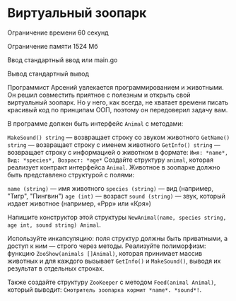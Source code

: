 # Виртуальный зоопарк

Ограничение времени	60 секунд

Ограничение памяти	1524 Мб

Ввод	стандартный ввод или main.go

Вывод	стандартный вывод

Программист Арсений увлекается программированием и животными. Он решил совместить приятное с полезным и открыть свой виртуальный зоопарк. Но у него, как всегда, не хватает времени писать красивый код по принципам ООП, поэтому он передоверил задачу вам.

В программе должен быть интерфейс `Animal` с методами:

`MakeSound() string` — возвращает строку со звуком животного
`GetName() string` — возвращает строку с именем животного
`GetInfo() string` — возвращает строку с информацией о животном в формате: `Имя: *name*, Вид: *species*, Возраст: *age*`
Создайте структуру `animal`, которая реализует контракт интерфейса `Animal`. Животное в зоопарке должно быть представлено структурой с полями:

`name (string)` — имя животного
`species (string)` — вид (например, "Тигр", "Пингвин")
`age (int)` — возраст
`sound (string)` — звук, который издает животное (например, «Ррр» или «Кря»)

Напишите конструктор этой структуры `NewAnimal(name, species string, age int, sound string) Animal`.

Используйте инкапсуляцию: поля структур должны быть приватными, а доступ к ним — строго через методы. Реализуйте полиморфизм: функцию `ZooShow(animals []Animal)`, которая принимает массив животных и для каждого вызывает `GetInfo()` и `MakeSound()`, выводя их результат в отдельных строках.

Также создайте структуру `ZooKeeper` с методом `Feed(animal Animal)`, который выводит: `Смотритель зоопарка кормит *name*. *sound*!`.